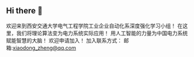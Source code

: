 ## Hi there 👋
欢迎来到西安交通大学电气工程学院工业企业自动化系深度强化学习小组！
在这里，我们将理论算法变为电力系统实际应用！
用人工智能的力量为中国电力系统赋能智慧的大脑！
欢迎申请加入！
加入联系方式：
  邮箱:xiaodong_zheng@qq.com
  
<!--

**Here are some ideas to get you started:**

🙋‍♀️ A short introduction - what is your organization all about?
🌈 Contribution guidelines - how can the community get involved?
👩‍💻 Useful resources - where can the community find your docs? Is there anything else the community should know?
🍿 Fun facts - what does your team eat for breakfast?
🧙 Remember, you can do mighty things with the power of [Markdown](https://docs.github.com/github/writing-on-github/getting-started-with-writing-and-formatting-on-github/basic-writing-and-formatting-syntax)
-->
